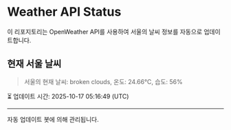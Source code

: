 
# Weather API Status

이 리포지토리는 OpenWeather API를 사용하여 서울의 날씨 정보를 자동으로 업데이트합니다.

## 현재 서울 날씨
> 서울의 현재 날씨: broken clouds, 온도: 24.66°C, 습도: 56%

⏳ 업데이트 시간: 2025-10-17 05:16:49 (UTC)

---
자동 업데이트 봇에 의해 관리됩니다.
